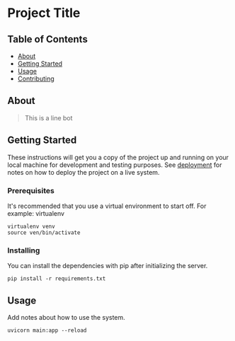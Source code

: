# Project Title

## Table of Contents

- [About](#about)
- [Getting Started](#getting_started)
- [Usage](#usage)
- [Contributing](../CONTRIBUTING.md)

## About <a name = "about"></a>

> This is a line bot

## Getting Started <a name = "getting_started"></a>

These instructions will get you a copy of the project up and running on your local machine for development and testing purposes. See [deployment](#deployment) for notes on how to deploy the project on a live system.

### Prerequisites


It's recommended that you use a virtual environment to start off. For example: virtualenv

```
virtualenv venv
source ven/bin/activate
```

### Installing

You can install the dependencies with pip after initializing the server.

```
pip install -r requirements.txt
```

## Usage <a name = "usage"></a>

Add notes about how to use the system.

```
uvicorn main:app --reload
```

